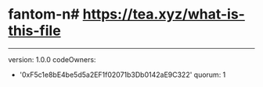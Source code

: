 # fantom-n# https://tea.xyz/what-is-this-file
---
version: 1.0.0
codeOwners:
  - '0xF5c1e8bE4be5d5a2EF1f02071b3Db0142aE9C322'
quorum: 1
